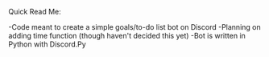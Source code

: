 Quick Read Me:

-Code meant to create a simple goals/to-do list bot on Discord
-Planning on adding time function (though haven't decided this yet)
-Bot is written in Python with Discord.Py
